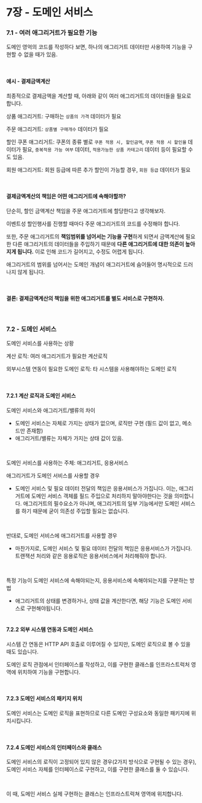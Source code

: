 # 7장 - 도메인 서비스

### 7.1 - 여러 애그리거트가 필요한 기능

도메인 영억의 코드를 작성하다 보면, 하나의 애그리거트 데이터만 사용하여 기능을 구현할 수 없을 때가 있음.

<br>

#### 예시 - 결제금액계산

최종적으로 결제금액을 계산할 때, 아래와 같이 여러 애그리거트의 데이터들을 필요로 합니다.

상품 애그리거트: 구매하는 `상품의 가격` 데이터가 필요

주문 애그리거트: `상품별 구매개수` 데이터가 필요

할인 쿠폰 애그리거트: 쿠폰의 종류 별로 `쿠폰 적용 시, 할인금액`, `쿠폰 적용 시 할인율` 데이터가 필요, `중복적용 가능 여부` 데이터, `적용가능한 상품 카테고리` 데이터 등이 필요할 수도 있음.

회원 애그리거트: 회원 등급에 따른 추가 할인이 가능할 경우, `회원 등급` 데이터가 필요

<br>

#### 결제금액계산의 책임은 어떤 애그리거트에 속해야할까?

단순히, 할인 금액계산 책임을 주문 애그리거트에 할당한다고 생각해보자.

이벤트성 할인행사를 진행할 때마다 주문 애그리거트의 코드를 수정해야 합니다.

또한, 주문 애그리거트의 **책임범위를 넘어서는 기능을 구현**하게 되면서 금액계산에 필요한 다른 애그리거트의 데이터들을 주입하기 때문에 **다른 애그리거트에 대한 의존이 높아지게 됩니다.** 이로 인해 코드가 길어지고, 수정도 어렵게 됩니다.

애그리거트의 범위를 넘어서는 도메인 개념이 애그리거트에 숨어들어 명시적으로 드러나지 않게 됩니다.

<br>

#### 결론: 결제금액계산의 책임을 위한 애그리거트를 별도 서비스로 구현하자.

<br>

### 7.2 - 도메인 서비스

도메인 서비스를 사용하는 상황

계산 로직: 여러 애그리거트가 필요한 계산로직

외부시스템 연동이 필요한 도메인 로직: 타 시스템을 사용해야하는 도메인 로직

<br>

#### 7.2.1 계산 로직과 도메인 서비스

도메인 서비스와 애그리거트/밸류의 차이

- 도메인 서비스는 자체로 가지는 상태가 없으며, 로직만 구현 (필드 값이 없고, 메소드만 존재함)
- 애그리거트/밸류는 자체가 가지는 상태 값이 있음.

<br>

도메인 서비스를 사용하는 주체: 애그리거트, 응용서비스

애그리거트가 도메인 서비스를 사용할 경우

- 도메인 서비스 및 필요 데이터 전달의 책임은 응용서비스가 가집니다. 이는, 애그리거트에 도메인 서비스 객체를 필드 주입으로 처리하지 말아야한다는 것을 의미합니다. 애그리거트의 필수요소가 아니며, 애그리거트의 일부 기능에서만 도메인 서비스를 하기 때문에 굳이 의존성 주입할 필요는 없습니다.

<br>

반대로, 도메인 서비스에 애그리거트를 사용할 경우

- 마찬가지로, 도메인 서비스 및 필요 데이터 전달의 책임은 응용서비스가 가집니다. 트랜잭션 처리와 같은 응용로직은 응용서비스에서 처리해줘야 합니다.

<br>

특정 기능이 도메인 서비스에 속해야되는지, 응용서비스에 속해야되는지를 구분하는 방법

- 애그리거트의 상태를 변경하거나, 상태 값을 계산한다면, 해당 기능은 도메인 서비스로 구현해야됩니다.

#### <br>7.2.2 외부 시스템 연동과 도메인 서비스

시스템 간 연동은 HTTP API 호출로 이루어질 수 있지만, 도메인 로직으로 볼 수 있을 때도 있습니다.

도메인 로직 관점에서 인터페이스를 작성하고, 이를 구현한 클래스를 인프라스트럭처 영역에 위치하여 기능을 구현합니다.

<br>

#### 7.2.3 도메인 서비스의 패키지 위치

도메인 서비스는 도메인 로직을 표현하므로 다른 도메인 구성요소와 동일한 패키지에 위치시킵니다.

<br>

#### 7.2.4 도메인 서비스의 인터페이스와 클래스

도메인 서비스의 로직이 고정되어 있지 않은 경우(2가지 방식으로 구현될 수 있는 경우), 도메인 서비스 자체를 인터페이스로 구현하고, 이를 구현한 클래스를 둘 수 있습니다.

<br>

이 때, 도메인 서비스 실제 구현하는 클래스는 인프라스트럭쳐 영역에 위치합니다.
